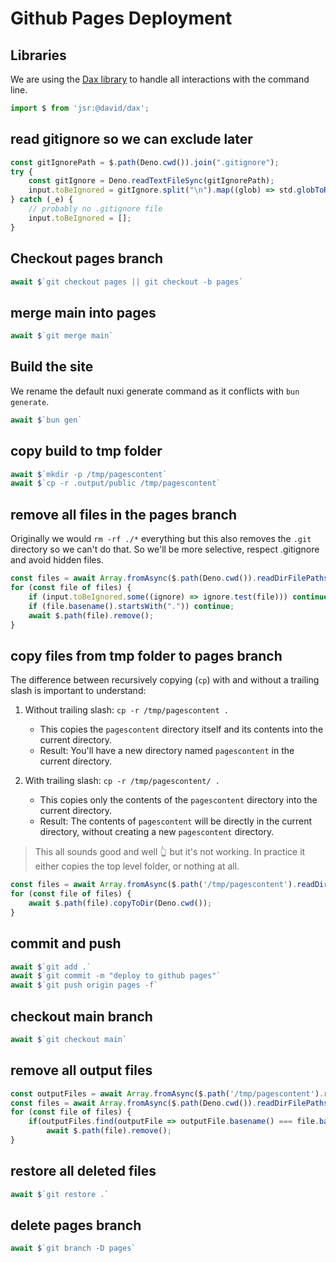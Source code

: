 # Github Pages Deployment

## Libraries
We are using the [Dax library](https://jsr.io/@david/dax#shell) to handle all interactions with the command line.
```ts
import $ from 'jsr:@david/dax';
```

## read gitignore so we can exclude later
```ts
const gitIgnorePath = $.path(Deno.cwd()).join(".gitignore");
try {
    const gitIgnore = Deno.readTextFileSync(gitIgnorePath);
    input.toBeIgnored = gitIgnore.split("\n").map((glob) => std.globToRegExp(glob));
} catch (_e) {
    // probably no .gitignore file
    input.toBeIgnored = [];
}
```

## Checkout pages branch
```ts
await $`git checkout pages || git checkout -b pages`
```

## merge main into pages
```ts
await $`git merge main`
```

## Build the site
We rename the default nuxi generate command as it conflicts with `bun generate`.
```ts
await $`bun gen`
```

## copy build to tmp folder
```ts
await $`mkdir -p /tmp/pagescontent`
await $`cp -r .output/public /tmp/pagescontent`
```

## remove all files in the pages branch
Originally we would `rm -rf ./*` everything but this also removes the `.git` directory so we can't do that.
So we'll be more selective, respect .gitignore and avoid hidden files.
```ts
const files = await Array.fromAsync($.path(Deno.cwd()).readDirFilePaths());
for (const file of files) {
    if (input.toBeIgnored.some((ignore) => ignore.test(file))) continue;
    if (file.basename().startsWith(".")) continue;
    await $.path(file).remove();
}
```

## copy files from tmp folder to pages branch
The difference between recursively copying (`cp`) with and without a trailing slash is important to understand:

1. Without trailing slash: `cp -r /tmp/pagescontent .`
   - This copies the `pagescontent` directory itself and its contents into the current directory.
   - Result: You'll have a new directory named `pagescontent` in the current directory.

2. With trailing slash: `cp -r /tmp/pagescontent/ .`
   - This copies only the contents of the `pagescontent` directory into the current directory.
   - Result: The contents of `pagescontent` will be directly in the current directory, without creating a new `pagescontent` directory.

> This all sounds good and well 👆 but it's not working. In practice it either copies the top level folder, or nothing at all.

```ts
const files = await Array.fromAsync($.path('/tmp/pagescontent').readDirFilePaths());
for (const file of files) {
    await $.path(file).copyToDir(Deno.cwd());
}
```

## commit and push
```ts
await $`git add .`
await $`git commit -m "deploy to github pages"`
await $`git push origin pages -f`
```

## checkout main branch
```ts
await $`git checkout main`
```

## remove all output files
```ts
const outputFiles = await Array.fromAsync($.path('/tmp/pagescontent').readDirFilePaths());
const files = await Array.fromAsync($.path(Deno.cwd()).readDirFilePaths());
for (const file of files) {
    if(outputFiles.find(outputFile => outputFile.basename() === file.basename()))
        await $.path(file).remove();
}
```

## restore all deleted files
```ts skip
await $`git restore .`
```

## delete pages branch
```ts skip
await $`git branch -D pages`
```